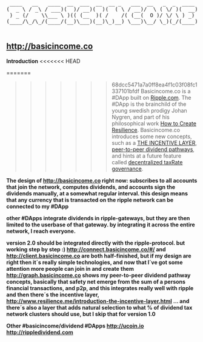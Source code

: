 <pre>
 ____   __   ____  __  ___  __  __ _   ___  __   _  _  ____     ___  __  
(  _ \ / _\ / ___)(  )/ __)(  )(  ( \ / __)/  \ ( \/ )(  __)   / __)/  \ 
 ) _ (/    \\___ \ )(( (__  )( /    /( (__(  O )/ \/ \ ) _)  _( (__(  O )
(____/\_/\_/(____/(__)\___)(__)\_)__) \___)\__/ \_)(_/(____)(_)\___)\__/ 

</pre>

## http://basicincome.co

<b>Introduction</b>
<<<<<<< HEAD

=======
>>>>>>> 68dcc5471a7a0ff8ea4f1c03f08fc1337101bfdf
Basicincome.co is a #DApp built on <a href="http://ripple.com">Ripple.com</a>. The #DApp is the brainchild of the young swedish prodigy Johan Nygren, and part of his philosophical work <a href="http://www.resilience.me/">How to Create Resilience</a>. Basicincome.co introduces some new concepts, such as a <a href="https://www.youtube.com/watch?v=sosu1YsR_Wo">THE INCENTIVE LAYER</a>, <a href="http://graph.basicincome.co">peer-to-peer dividend pathways</a>, and hints at a future feature called <a href="http://www.resilience.me/whitepaper-decentralised-taxrate-governance.html">decentralized taxRate governance</a>.


<b>The design of http://basicincome.co right now:<b>
subscribes to all accounts that join the network, computes dividends, and accounts sign the dividends manually, at a somewhat regular interval. this design means that any currency that is transacted on the ripple network can be connected to my #DApp 

other #DApps integrate dividends in ripple-gateways, but they are then limited to the userbase of that gateway. by integrating it across the entire network, I reach everyone.

version 2.0 should be integrated directly with the ripple-protocol.
but working step by step :)
 http://connect.basicincome.co/#/  and http://client.basicincome.co  are both half-finished, but if my design are right then it´s really simple technologies,
and now that I´ve got some attention more people can join in and create them
 http://graph.basicincome.co  shows my peer-to-peer dividend pathway concepts, basically that safety net emerge from the sum of a persons
 financial transactions, and p2p, and this integrates really well with ripple
and then there´s the incentive layer, http://www.resilience.me/introduction-the-incentive-layer.html …
and there´s also a layer that adds natural selection to what % of dividend tax network clusters should use, but I skip that for version 1.0


<b>Other #basicincome/dividend #DApps</b>
<a href="http://ucoin.io">http://ucoin.io</a>
<a href="http://rippledividend.com">http://rippledividend.com</a>
